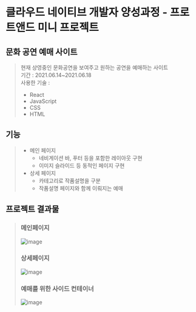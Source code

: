 # 클라우드 네이티브 개발자 양성과정 - 프로트앤드 미니 프로젝트
  
## 문화 공연 예매 사이트
> 현재 상영중인 문화공연을 보여주고 원하는 공연을 예매하는 사이트  
> 기간 : 2021.06.14~2021.06.18  
> 사용한 기술 : 
>* React  
>* JavaScript  
>* CSS  
>* HTML  
  
## 기능
> * 메인 페이지  
>   + 네비게이션 바, 푸터 등을 포함한 레이아웃 구현  
>   + 이미지 슬라이드 등 동적인 페이지 구현  
> * 상세 페이지  
>   + 카테고리로 작품설명을 구분  
>   + 작품설명 페이지와 함께 이뤄지는 예매
  
## 프로젝트 결과물
> ### 메인페이지  
> ![image](https://user-images.githubusercontent.com/76868571/129726507-63583fd9-56e5-4222-a0e7-99764ab6400e.png)  
> ### 상세페이지  
> ![image](https://user-images.githubusercontent.com/76868571/129727189-33caf76a-9c0e-45c7-bb8e-7850289ee799.png)  
> ### 예매를 위한 사이드 컨테이너  
> ![image](https://user-images.githubusercontent.com/76868571/129727419-4a310470-da40-4f57-886e-8916241a90b8.png)  
